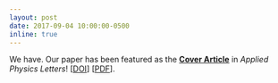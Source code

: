 ```yaml
---
layout: post
date: 2017-09-04 10:00:00-0500
inline: true
---
```


We have. Our paper has been featured as the <a href="https://aip.scitation.org/action/showLargeCover?doi=10.1063%2Fapl.2018.112.issue-10" target="\_blank">__Cover Article__</a> in _Applied Physics Letters_! [<a href="https://doi.org/10.1063/1.5016414" target="\_blank">DOI</a>] [<a href="{{ '20180318_APL_RTD_Oscillator.pdf' | prepend: '/assets/pdf/' | prepend: site.baseurl | prepend: site.url }}" target="\_blank">PDF</a>].
